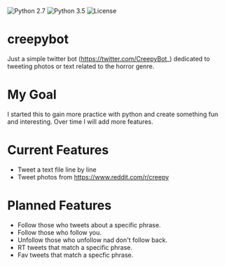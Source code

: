 ![Python 2.7](https://img.shields.io/badge/python-2.7-blue.svg)
![Python 3.5](https://img.shields.io/badge/python-3.5-blue.svg)
![License](https://img.shields.io/badge/license-GPLv3-blue.svg)

# creepybot

Just a simple twitter bot (https://twitter.com/CreepyBot_) dedicated to tweeting photos or text related to the horror genre.

# My Goal

I started this to gain more practice with python and create something fun and interesting. Over time I will add more features. 

# Current Features
 - Tweet a text file line by line
 - Tweet photos from https://www.reddit.com/r/creepy

# Planned Features
 - Follow those who tweets about a specific phrase.
 - Follow those who follow you.
 - Unfollow those who unfollow nad don't follow back.
 - RT tweets that match a specific phrase.
 - Fav tweets that match a specfic phrase.

